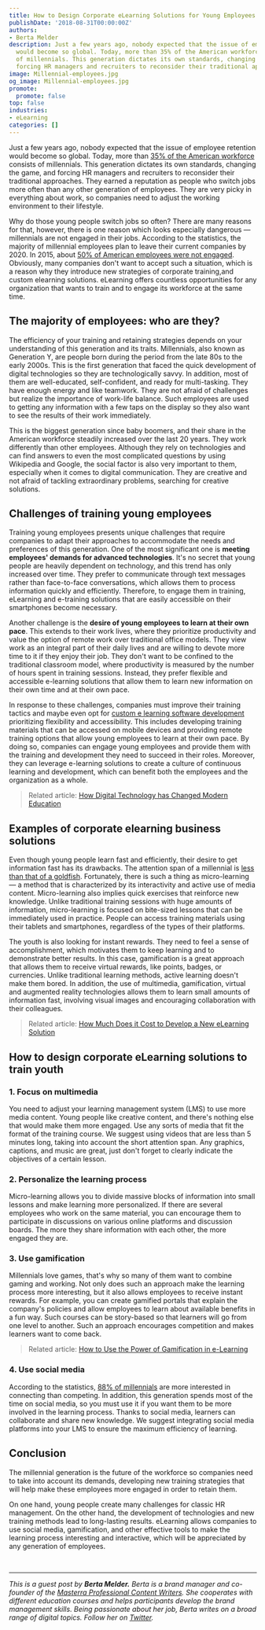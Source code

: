 ```yaml
---
title: How to Design Corporate eLearning Solutions for Young Employees
publishDate: '2018-08-31T00:00:00Z'
authors:
- Berta Melder
description: Just a few years ago, nobody expected that the issue of employee retention
  would become so global. Today, more than 35% of the American workforce consists
  of millennials. This generation dictates its own standards, changing the game, and
  forcing HR managers and recruiters to reconsider their traditional approaches.
image: Millennial-employees.jpg
og_image: Millennial-employees.jpg
promote:
  promote: false
top: false
industries:
- eLearning
categories: []
---
```


Just a few years ago, nobody expected that the issue of employee retention would become so global. Today, more than <a href="https://www.pewresearch.org/fact-tank/2018/04/11/millennials-largest-generation-us-labor-force/" target="_blank">35% of the American workforce</a> consists of millennials. This generation dictates its own standards, changing the game, and forcing HR managers and recruiters to reconsider their traditional approaches. They earned a reputation as people who switch jobs more often than any other generation of employees. They are very picky in everything about work, so companies need to adjust the working environment to their lifestyle.

Why do those young people switch jobs so often? There are many reasons for that, however, there is one reason which looks especially dangerous — millennials are not engaged in their jobs. According to the statistics, the majority of millennial employees plan to leave their current companies by 2020. In 2015, about <a href="https://news.gallup.com/poll/188144/employee-engagement-stagnant-2015.aspx?utm_campaign=elearningindustry.com&amp;utm_source=%2Fcorporate-training-for-millennials-bite-sized&amp;utm_medium=link" target="_blank">50% of American employees were not engaged</a>. Obviously, many companies don't want to accept such a situation, which is a reason why they introduce new strategies of corporate training,and custom elearning solutions. eLearning offers countless opportunities for any organization that wants to train and to engage its workforce at the same time.

## The majority of employees: who are they?

The efficiency of your training and retaining strategies depends on your understanding of this generation and its traits. Millennials, also known as Generation Y, are people born during the period from the late 80s to the early 2000s. This is the first generation that faced the quick development of digital technologies so they are technologically savvy. In addition, most of them are well-educated, self-confident, and ready for multi-tasking. They have enough energy and like teamwork. They are not afraid of challenges but realize the importance of work-life balance. Such employees are used to getting any information with a few taps on the display so they also want to see the results of their work immediately.

This is the biggest generation since baby boomers, and their share in the American workforce steadily increased over the last 20 years. They work differently than other employees. Although they rely on technologies and can find answers to even the most complicated questions by using Wikipedia and Google, the social factor is also very important to them, especially when it comes to digital communication. They are creative and not afraid of tackling extraordinary problems, searching for creative solutions.

## Challenges of training young employees

Training young employees presents unique challenges that require companies to adapt their approaches to accommodate the needs and preferences of this generation. One of the most significant one is __meeting employees' demands for advanced technologies__. It's no secret that young people are heavily dependent on technology, and this trend has only increased over time. They prefer to communicate through text messages rather than face-to-face conversations, which allows them to process information quickly and efficiently. Therefore, to engage them in training, eLearning and e-training solutions that are easily accessible on their smartphones become necessary.

Another challenge is the __desire of young employees to learn at their own pace__. This extends to their work lives, where they prioritize productivity and value the option of remote work over traditional office models. They view work as an integral part of their daily lives and are willing to devote more time to it if they enjoy their job. They don't want to be confined to the traditional classroom model, where productivity is measured by the number of hours spent in training sessions. Instead, they prefer flexible and accessible e-learning solutions that allow them to learn new information on their own time and at their own pace.

In response to these challenges, companies must improve their training tactics and maybe even opt for <a href="https://anadea.info/solutions/e-learning-software-development" target="_blank">custom e learning software development</a> prioritizing flexibility and accessibility. This includes developing training materials that can be accessed on mobile devices and providing remote training options that allow young employees to learn at their own pace. By doing so, companies can engage young employees and provide them with the training and development they need to succeed in their roles. Moreover, they can leverage e-learning solutions to create a culture of continuous learning and development, which can benefit both the employees and the organization as a whole.

> Related article: [How Digital Technology has Changed Modern Education](https://anadea.info/blog/how-digital-technology-has-changed-modern-education)

## Examples of corporate elearning business solutions

Even though young people learn fast and efficiently, their desire to get information fast has its drawbacks. The attention span of a millennial is <a href="https://www.entrepreneur.com/article/297833" target="_blank">less than that of a goldfish</a>. Fortunately, there is such a thing as micro-learning — a method that is characterized by its interactivity and active use of media content. Micro-learning also implies quick exercises that reinforce new knowledge. Unlike traditional training sessions with huge amounts of information, micro-learning is focused on bite-sized lessons that can be immediately used in practice. People can access training materials using their tablets and smartphones, regardless of the types of their platforms.

The youth is also looking for instant rewards. They need to feel a sense of accomplishment, which motivates them to keep learning and to demonstrate better results. In this case, gamification is a great approach that allows them to receive virtual rewards, like points, badges, or currencies. Unlike traditional learning methods, active learning doesn't make them bored. In addition, the use of multimedia, gamification, virtual and augmented reality technologies allows them to learn small amounts of information fast, involving visual images and encouraging collaboration with their colleagues.

> Related article: [How Much Does it Cost to Develop a New eLearning Solution](https://anadea.info/for-clients/development-time-cost/how-much-does-it-cost-to-develop-an-educational-app)

## How to design corporate eLearning solutions to train youth

### 1. Focus on multimedia

You need to adjust your learning management system (LMS) to use more media content. Young people like creative content, and there's nothing else that would make them more engaged. Use any sorts of media that fit the format of the training course. We suggest using videos that are less than 5 minutes long, taking into account the short attention span. Any graphics, captions, and music are great, just don't forget to clearly indicate the objectives of a certain lesson.

### 2. Personalize the learning process

Micro-learning allows you to divide massive blocks of information into small lessons and make learning more personalized. If there are several employees who work on the same material, you can encourage them to participate in discussions on various online platforms and discussion boards. The more they share information with each other, the more engaged they are.

### 3. Use gamification

Millennials love games, that's why so many of them want to combine gaming and working. Not only does such an approach make the learning process more interesting, but it also allows employees to receive instant rewards. For example, you can create gamified portals that explain the company's policies and allow employees to learn about available benefits in a fun way. Such courses can be story-based so that learners will go from one level to another. Such an approach encourages competition and makes learners want to come back.

> Related article: [How to Use the Power of Gamification in e-Learning](https://anadea.info/blog/gamification-in-e-learning)

### 4. Use social media

According to the statistics, <a href="https://www.softwareadvice.com/resources/top-lms-features-employee-engagement/" target="_blank">88% of millennials</a> are more interested in connecting than competing. In addition, this generation spends most of the time on social media, so you must use it if you want them to be more involved in the learning process. Thanks to social media, learners can collaborate and share new knowledge. We suggest integrating social media platforms into your LMS to ensure the maximum efficiency of learning.

## Conclusion

The millennial generation is the future of the workforce so companies need to take into account its demands, developing new training strategies that will help make these employees more engaged in order to retain them.

On one hand, young people create many challenges for classic HR management. On the other hand, the development of technologies and new training methods lead to long-lasting results. eLearning allows companies to use social media, gamification, and other effective tools to make the learning process interesting and interactive, which will be appreciated by any generation of employees.


<br />

---
*This is a guest post by **Berta Melder.** Berta is a brand manager and co-founder of the <a href="https://masterra.com/" target="_blank">Masterra Professional Content Writers</a>. She cooperates with different education courses and helps participants develop the brand management skills. Being passionate about her job, Berta writes on a broad range of digital topics. Follow her on <a href="https://twitter.com/truesuccess_" target="_blank">Twitter</a>.*
